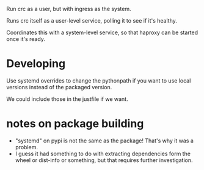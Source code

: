 Run crc as a user, but with ingress as the system.

Runs crc itself as a user-level service, polling it to see if it's healthy.

Coordinates this with a system-level service, so that haproxy can be started once it's ready.

# Developing

Use systemd overrides to change the pythonpath if you want to use local versions instead of the packaged version.

We could include those in the justfile if we want.

# notes on package building

- "systemd" on pypi is not the same as the package! That's why it was a problem.
- I guess it had something to do with extracting dependencies form the wheel or dist-info or something, but that requires further investigation.